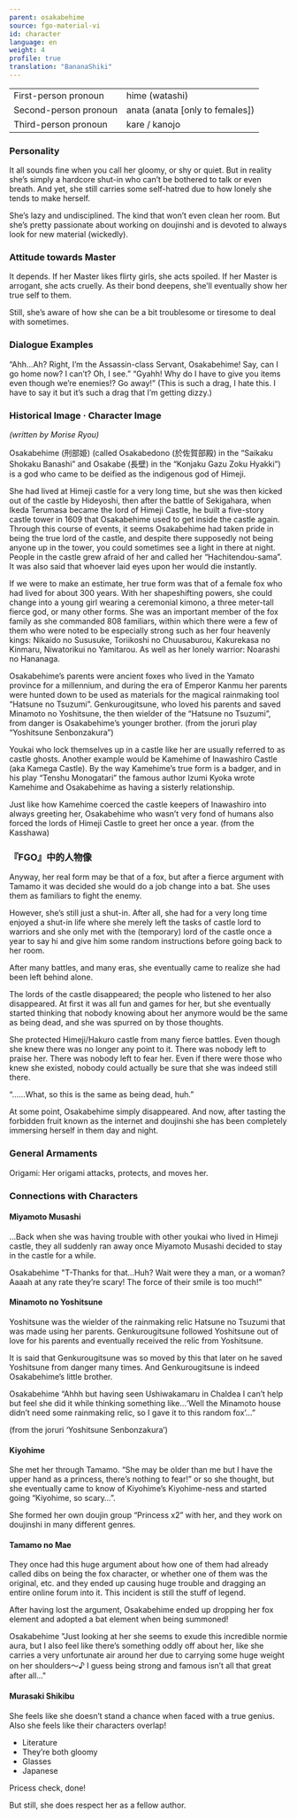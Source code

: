 ```yaml
---
parent: osakabehime
source: fgo-material-vi
id: character
language: en
weight: 4
profile: true
translation: "BananaShiki"
---
```


<table>
  <tr><td>First-person pronoun</td><td>hime (watashi)</td></tr>
  <tr><td>Second-person pronoun</td><td>anata (anata [only to females])</td></tr>
  <tr><td>Third-person pronoun</td><td>kare / kanojo</td></tr>
</table>

### Personality

It all sounds fine when you call her gloomy, or shy or quiet. But in reality she’s simply a hardcore shut-in who can’t be bothered to talk or even breath.
And yet, she still carries some self-hatred due to how lonely she tends to make herself.

She’s lazy and undisciplined. The kind that won’t even clean her room.
But she’s pretty passionate about working on doujinshi and is devoted to always look for new material (wickedly).

### Attitude towards Master

It depends.
If her Master likes flirty girls, she acts spoiled.
If her Master is arrogant, she acts cruelly.
As their bond deepens, she’ll eventually show her true self to them.

Still, she’s aware of how she can be a bit troublesome or tiresome to deal with sometimes.

### Dialogue Examples

“Ahh…Ah? Right, I’m the Assassin-class Servant, Osakabehime! Say, can I go home now? I can’t? Oh, I see.”
“Gyahh! Why do I have to give you items even though we’re enemies!? Go away!”
(This is such a drag, I hate this. I have to say it but it’s such a drag that I’m getting dizzy.)

### Historical Image · Character Image

*(written by Morise Ryou)*

Osakabehime (刑部姫) (called Osakabedono (於佐賀部殿) in the “Saikaku Shokaku Banashi” and Osakabe (長壁) in the “Konjaku Gazu Zoku Hyakki”) is a god who came to be deified as the indigenous god of Himeji.

She had lived at Himeji castle for a very long time, but she was then kicked out of the castle by Hideyoshi, then after the battle of Sekigahara, when Ikeda Terumasa became the lord of Himeji Castle, he built a five-story castle tower in 1609 that Osakabehime used to get inside the castle again. Through this course of events, it seems Osakabehime had taken pride in being the true lord of the castle, and despite there supposedly not being anyone up in the tower, you could sometimes see a light in there at night. People in the castle grew afraid of her and called her “Hachitendou-sama”. It was also said that whoever laid eyes upon her would die instantly.

If we were to make an estimate, her true form was that of a female fox who had lived for about 300 years. With her shapeshifting powers, she could change into a young girl wearing a ceremonial kimono, a three meter-tall fierce god, or many other forms. She was an important member of the fox family as she commanded 808 familiars, within which there were a few of them who were noted to be especially strong such as her four heavenly kings: Nikaido no Sususuke, Toriikoshi no Chuusaburou, Kakurekasa no Kinmaru, Niwatorikui no Yamitarou. As well as her lonely warrior: Noarashi no Hananaga.

Osakabehime’s parents were ancient foxes who lived in the Yamato province for a millennium, and during the era of Emperor Kanmu her parents were hunted down to be used as materials for the magical rainmaking tool “Hatsune no Tsuzumi”. Genkurougitsune, who loved his parents and saved Minamoto no Yoshitsune, the then wielder of the “Hatsune no Tsuzumi”, from danger is Osakabehime’s younger brother. (from the joruri play “Yoshitsune Senbonzakura”)

Youkai who lock themselves up in a castle like her are usually referred to as castle ghosts. Another example would be Kamehime of Inawashiro Castle (aka Kamega Castle). By the way Kamehime’s true form is a badger, and in his play “Tenshu Monogatari” the famous author Izumi Kyoka wrote Kamehime and Osakabehime as having a sisterly relationship.

Just like how Kamehime coerced the castle keepers of Inawashiro into always greeting her, Osakabehime who wasn’t very fond of humans also forced the lords of Himeji Castle to greet her once a year. (from the Kasshawa)

### 『FGO』中的人物像

Anyway, her real form may be that of a fox, but after a fierce argument with Tamamo it was decided she would do a job change into a bat.
She uses them as familiars to fight the enemy.

However, she’s still just a shut-in. After all, she had for a very long time enjoyed a shut-in life where she merely left the tasks of castle lord to warriors and she only met with the (temporary) lord of the castle once a year to say hi and give him some random instructions before going back to her room.

After many battles, and many eras, she eventually came to realize she had been left behind alone.

The lords of the castle disappeared; the people who listened to her also disappeared.
At first it was all fun and games for her, but she eventually started thinking that nobody knowing about her anymore would be the same as being dead, and she was spurred on by those thoughts.

She protected Himeji/Hakuro castle from many fierce battles. Even though she knew there was no longer any point to it.
There was nobody left to praise her. There was nobody left to fear her.
Even if there were those who knew she existed, nobody could actually be sure that she was indeed still there.

“……What, so this is the same as being dead, huh.”

At some point, Osakabehime simply disappeared.
And now, after tasting the forbidden fruit known as the internet and doujinshi she has been completely immersing herself in them day and night.

### General Armaments

Origami: Her origami attacks, protects, and moves her.

### Connections with Characters

#### Miyamoto Musashi

…Back when she was having trouble with other youkai who lived in Himeji castle, they all suddenly ran away once Miyamoto Musashi decided to stay in the castle for a while.

Osakabehime "T-Thanks for that…Huh? Wait were they a man, or a woman? Aaaah at any rate they’re scary! The force of their smile is too much!"

#### Minamoto no Yoshitsune

Yoshitsune was the wielder of the rainmaking relic Hatsune no Tsuzumi that was made using her parents. Genkurougitsune followed Yoshitsune out of love for his parents and eventually received the relic from Yoshitsune.

It is said that Genkurougitsune was so moved by this that later on he saved Yoshitsune from danger many times.
And Genkurougitsune is indeed Osakabehime’s little brother.

Osakabehime “Ahhh but having seen Ushiwakamaru in Chaldea I can’t help but feel she did it while thinking something like…‘Well the Minamoto house didn’t need some rainmaking relic, so I gave it to this random fox’…”

(from the joruri ‘Yoshitsune Senbonzakura’)

#### Kiyohime

She met her through Tamamo.
“She may be older than me but I have the upper hand as a princess, there’s nothing to fear!” or so she thought, but she eventually came to know of Kiyohime’s Kiyohime-ness and started going “Kiyohime, so scary…”.

She formed her own doujin group “Princess x2” with her, and they work on doujinshi in many different genres.

#### Tamamo no Mae

They once had this huge argument about how one of them had already called dibs on being the fox character, or whether one of them was the original, etc. and they ended up causing huge trouble and dragging an entire online forum into it. This incident is still the stuff of legend.

After having lost the argument, Osakabehime ended up dropping her fox element and adopted a bat element when being summoned!

Osakabehime "Just looking at her she seems to exude this incredible normie aura, but I also feel like there’s something oddly off about her, like she carries a very unfortunate air around her due to carrying some huge weight on her shoulders～♪ I guess being strong and famous isn’t all that great after all…"

#### Murasaki Shikibu

She feels like she doesn’t stand a chance when faced with a true genius.
Also she feels like their characters overlap!

- Literature
- They’re both gloomy
- Glasses
- Japanese

Pricess check, done!

But still, she does respect her as a fellow author.
